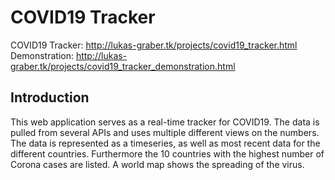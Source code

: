 # COVID19 Tracker
COVID19 Tracker: http://lukas-graber.tk/projects/covid19_tracker.html  
Demonstration: http://lukas-graber.tk/projects/covid19_tracker_demonstration.html  

## Introduction
This web application serves as a real-time tracker for COVID19. The data is pulled from several APIs and uses multiple different views on the numbers. The data is represented as a timeseries, as well as most recent data for the different countries. Furthermore the 10 countries with the highest number of Corona cases are listed. A world map shows the spreading of the virus.

